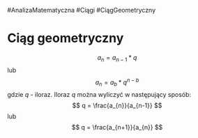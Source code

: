 #AnalizaMatematyczna #Ciągi #CiągGeometryczny
# Ciąg geometryczny
$$
a_{n} = a_{n-1}*q
$$
lub 
$$
a_{n} = a_{b}*q^{n-b}
$$
gdzie $q$ - iloraz.
Iloraz $q$ można wyliczyć w następujący sposób:
$$
q = \frac{a_{n}}{a_{n-1}} 
$$
lub 
$$
q = \frac{a_{n+1}}{a_{n}}
$$
